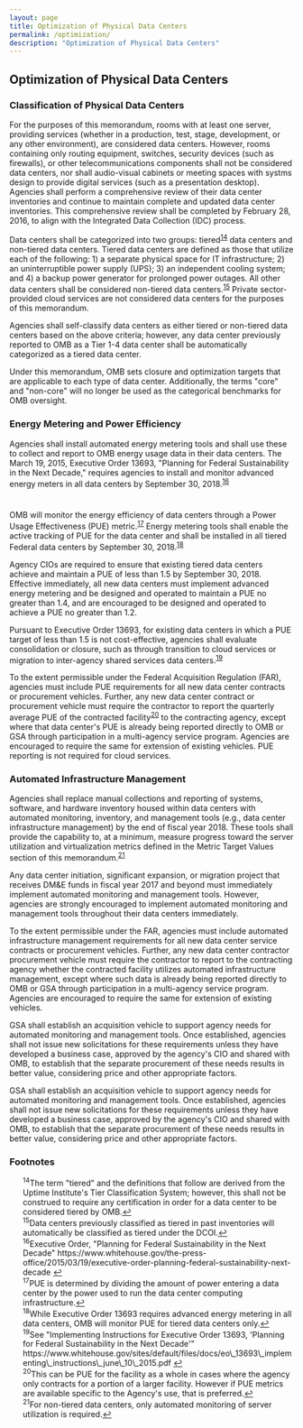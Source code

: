 ```yaml
---
layout: page
title: Optimization of Physical Data Centers
permalink: /optimization/
description: "Optimization of Physical Data Centers"
---
```


## Optimization of Physical Data Centers

### Classification of Physical Data Centers

For the purposes of this memorandum, rooms with at least one server, providing services (whether in a production, test, stage, development, or any other environment), are considered data centers. However, rooms containing only routing equipment, switches, security devices (such as firewalls), or other telecommunications components shall not be considered data centers, nor shall audio-visual cabinets or meeting spaces with systms design to provide digital services (such as a presentation desktop). Agencies shall perform a comprehensive review of their data center inventories and continue to maintain complete and updated data center inventories. This comprehensive review shall be completed by February 28, 2016, to align with the Integrated Data Collection (IDC) process.

Data centers shall be categorized into two groups: tiered<sup id="fnr14"><a href="#fn14">14</a></sup> data centers and non-tiered data centers.  Tiered data centers are defined as those that utilize each of the following: 1) a separate physical space for IT infrastructure; 2) an uninterruptible power supply (UPS); 3) an independent cooling system; and 4) a backup power generator for prolonged power outages. All other data centers shall be considered non-tiered data centers.<sup id="fnr15"><a href="#fn15">15</a></sup> Private sector-provided cloud services are not considered data centers for the purposes of this memorandum.

Agencies shall self-classify data centers as either tiered or non-tiered data centers based on the above criteria; however, any data center previously reported to OMB as a Tier 1-4 data center shall be automatically categorized as a tiered data center.

Under this memorandum, OMB sets closure and optimization targets that are applicable to each type of data center. Additionally, the terms "core" and "non-core" will no longer be used as the categorical benchmarks for OMB oversight.

### Energy Metering and Power Efficiency

Agencies shall install automated energy metering tools and shall use these to collect and report to OMB energy usage data in their data centers. The March 19, 2015, Executive Order 13693, "Planning for Federal Sustainability in the Next Decade," requires agencies to install and monitor advanced energy meters in all data centers by September 30, 2018.<sup id="fnr16"><a href="#fn16">16</a></sup>
#

OMB will monitor the energy efficiency of data centers through a Power Usage Effectiveness (PUE) metric.<sup id="fnr17"><a href="#fn17">17</a></sup> Energy metering tools shall enable the active tracking of PUE for the data center and shall be installed in all tiered Federal data centers by September 30, 2018.<sup id="fnr18"><a href="#fn18">18</a></sup>

Agency CIOs are required to ensure that existing tiered data centers achieve and maintain a PUE of less than 1.5 by September 30, 2018. Effective immediately, all new data centers must implement advanced energy metering and be designed and operated to maintain a PUE no greater than 1.4, and are encouraged to be designed and operated to achieve a PUE no greater than 1.2.

Pursuant to Executive Order 13693, for existing data centers in which a PUE target of less than 1.5 is not cost-effective, agencies shall evaluate consolidation or closure, such as through transition to cloud services or migration to inter-agency shared services data centers.<sup id="fnr19"><a href="#fn19">19</a></sup>

To the extent permissible under the Federal Acquisition Regulation (FAR), agencies must include PUE requirements for all new data center contracts or procurement vehicles. Further, any new data center contract or procurement vehicle must require the contractor to report the quarterly average PUE of the contracted facility<sup id="fnr20"><a href="#fn20">20</a></sup> to the contracting agency, except where that data center's PUE is already being reported directly to OMB or GSA through participation in a multi-agency service program. Agencies are encouraged to require the same for extension of existing vehicles.  PUE reporting is not required for cloud services.

### Automated Infrastructure Management

Agencies shall replace manual collections and reporting of systems, software, and hardware inventory housed within data centers with automated monitoring, inventory, and management tools (e.g., data center infrastructure management) by the end of fiscal year 2018.  These tools shall provide the capability to, at a minimum, measure progress toward the server utilization and virtualization metrics defined in the Metric Target Values section of this memorandum.<sup id="fnr21"><a href="#fn21">21</a></sup>

Any data center initiation, significant expansion, or migration project that receives DM&E funds in fiscal year 2017 and beyond must immediately implement automated monitoring and management tools. However, agencies are strongly encouraged to implement automated monitoring and management tools throughout their data centers immediately.

To the extent permissible under the FAR, agencies must include automated infrastructure management requirements for all new data center service contracts or procurement vehicles. Further, any new data center contractor procurement vehicle must require the contractor to report to the contracting agency whether the contracted facility utilizes automated infrastructure management, except where such data is already being reported directly to OMB or GSA through participation in a multi-agency service program. Agencies are encouraged to require the same for extension of existing vehicles.

GSA shall establish an acquisition vehicle to support agency needs for automated monitoring and management tools.  Once established, agencies shall not issue new solicitations for these requirements unless they have developed a business case, approved by the agency's CIO and shared with OMB, to establish that the separate procurement of these needs results in better value, considering price and other appropriate factors.

GSA shall establish an acquisition vehicle to support agency needs for automated monitoring and management tools.  Once established, agencies shall not issue new solicitations for these requirements unless they have developed a business case, approved by the agency's CIO and shared with OMB, to establish that the separate procurement of these needs results in better value, considering price and other appropriate factors.

### Footnotes

<ul style="list-style-type:none">
<li id="fn14"><sup>14</sup>The term "tiered" and the definitions that follow are derived from the Uptime Institute's Tier Classification System; however, this shall not be construed to require any certification in order for a data center to be considered tiered by OMB.<a href="#fnr14">&#8617;</a></li>

<li id="fn15"><sup>15</sup>Data centers previously classified as tiered in past inventories will automatically be classified as tiered under the DCOI.<a href="#fnr15">&#8617;</a></li>

<li id="fn16"><sup>16</sup>Executive Order, "Planning for Federal Sustainability in the Next Decade" https://www.whitehouse.gov/the-press-office/2015/03/19/executive-order-planning-federal-sustainability-next-decade
<a href="#fnr16">&#8617;</a></li>

<li id="fn17"><sup>17</sup>PUE is determined by dividing the amount of power entering a data center by the power used to run the data center computing infrastructure.<a href="#fnr17">&#8617;</a></li>

<li id="fn18"><sup>18</sup>While Executive Order 13693 requires advanced energy metering in all data centers, OMB will monitor PUE for tiered data centers only.<a href="#fnr18">&#8617;</a></li>

<li id="fn19"><sup>19</sup>See "Implementing Instructions for Executive Order 13693, 'Planning for Federal Sustainability in the Next Decade'" https://www.whitehouse.gov/sites/default/files/docs/eo\_13693\_implementing\_instructions\_june\_10\_2015.pdf <a href="#fnr19">&#8617;</a></li>

<li id="fn20"><sup>20</sup>This can be PUE for the facility as a whole in cases where the agency only contracts for a portion of a larger facility. However if PUE metrics are available specific to the Agency's use, that is preferred.<a href="#fnr20">&#8617;</a></li>

<li id="fn21"><sup>21</sup>For non-tiered data centers, only automated monitoring of server utilization is required.<a href="#fnr21">&#8617;</a></li>

</ul>

